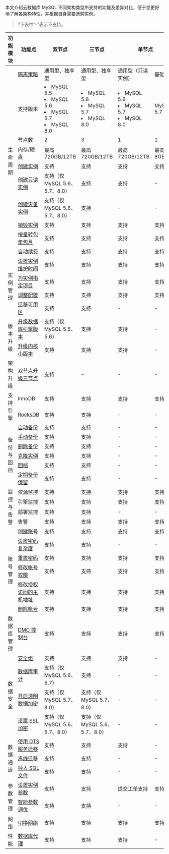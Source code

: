 本文介绍云数据库 MySQL 不同架构类型所支持的功能及差异对比，便于您更好地了解各架构特性，并根据自身需要选购实例。
>?下表中“-”表示不支持。

<table>
<thead><tr><th>功能模块</th><th>功能点</th><th>双节点</th><th>三节点</th><th colspan = "2" >单节点</th></tr></thead>
<tbody>
<tr>
<td rowspan="10">生命周期</td>
<td><a href="https://cloud.tencent.com/document/product/236/53253" target="_blank">隔离策略</a></td><td>通用型、独享型</td><td>通用型、独享型</td><td>通用型（只读实例）</td><td>基础型</td></tr>
<tr>
<td>支持版本</td><td><li>MySQL 5.5</li><li>MySQL 5.6</li><li>MySQL 5.7</li><li>MySQL 8.0</li></td><td><li>MySQL 5.6</li><li>MySQL 5.7</li><li>MySQL 8.0</li></td><td><li>MySQL 5.6</li><li>MySQL 5.7</li><li>MySQL 8.0</li></td><td>MySQL 5.7</td></tr>
<tr>
<td>节点数</td><td>2</td><td>3</td><td>1</td><td>1</td></tr>
<tr>
<td>内存/硬盘</td><td>最高720GB/12TB</td><td>最高720GB/12TB</td><td>最高720GB/12TB</td><td>最高8GB/1T</td></tr>
<tr>
<td><a href="https://cloud.tencent.com/document/product/236/46433" target="_blank">创建实例</a></td><td>支持</td><td>支持</td><td>支持</td><td>支持</td></tr>
<tr>
<td><a href="https://cloud.tencent.com/document/product/236/7270" target="_blank">创建只读实例</a></td><td>支持（仅 MySQL 5.6、5.7、8.0）</td><td>支持</td><td>支持</td><td>-</td></tr>
<tr>
<td><a href="https://cloud.tencent.com/document/product/236/7272" target="_blank">创建灾备实例</a></td><td>支持（仅 MySQL 5.6、5.7、8.0）</td><td>支持</td><td>-</td><td>-</td></tr>
<tr>
<td><a href="https://cloud.tencent.com/document/product/236/30305" target="_blank">销毁实例</a></td><td>支持</td><td>支持</td><td>支持</td><td>支持</td></tr>
<tr>
<td><a href="https://cloud.tencent.com/document/product/236/30011" target="_blank">按量转包年包月</a></td><td>支持</td><td>支持</td><td>支持</td><td>支持</td></tr>
<tr>
<td><a href="https://cloud.tencent.com/document/product/236/19885" target="_blank">自动续费</a></td><td>支持</td><td>支持</td><td>支持</td><td>支持</td></tr>
<tr>
<td rowspan="4">实例管理</td>
<td><a href="https://cloud.tencent.com/document/product/236/10929" target="_blank">设置实例维护时间</a></td><td>支持</td><td>支持</td><td>支持</td><td>支持</td></tr>
<tr>
<td><a href="https://cloud.tencent.com/document/product/236/8460" target="_blank">为实例指定项目</a></td><td>支持</td><td>支持</td><td>支持</td><td>支持</td></tr>
<tr>
<td><a href="https://cloud.tencent.com/document/product/236/19707" target="_blank">调整配置</a></td><td>支持</td><td>支持</td><td>支持</td><td>支持</td></tr>
<tr>
<td><a href="https://cloud.tencent.com/document/product/236/66358" target="_blank">迁移可用区</a></td><td>支持</td><td>支持</td><td>-</td><td>-</td></tr>
<tr>
<td rowspan="2">版本升级</td>
<td><a href="https://cloud.tencent.com/document/product/236/8126" target="_blank">升级数据库引擎版本</a></td><td>支持（仅 MySQL 5.5、5.6）</td><td>支持</td><td>支持</td><td>-</td></tr>
<tr>
<td><a href="https://cloud.tencent.com/document/product/236/45522" target="_blank">升级内核小版本</a></td><td>支持</td><td>支持</td><td>支持</td><td>-</td></tr>
<tr>
<td>架构升级</td><td><a href="https://cloud.tencent.com/document/product/236/42581" target="_blank">双节点升级三节点</a></td><td>支持</td><td>-</td><td>-</td><td>-</td></tr>
<tr>
<td rowspan="2">支持引擎</td>
<td>InnoDB</td><td>支持</td><td>支持</td><td>支持</td><td>支持</td></tr>
<tr>
<td><a href="https://cloud.tencent.com/document/product/236/71455" target="_blank">RocksDB</a></td><td>支持</td><td>支持</td><td>-</td><td>-</td></tr>
<tr>
<td rowspan="6">备份与回档</td>
<td><a href="https://cloud.tencent.com/document/product/236/35172#ZDBFSJ" target="_blank">自动备份</a></td><td>支持</td><td>支持</td><td>-</td><td>-</td></tr>
<tr>
<td><a href="https://cloud.tencent.com/document/product/236/35172#manual-backup" target="_blank">手动备份</a></td><td>支持</td><td>支持</td><td>-</td><td>-</td></tr>
<tr>
<td><a href="https://cloud.tencent.com/document/product/236/48062" target="_blank">删除备份</a></td><td>支持</td><td>支持</td><td>-</td><td>-</td></tr>
<tr>
<td><a href="https://cloud.tencent.com/document/product/236/41207" target="_blank">克隆实例</a></td><td>支持</td><td>支持</td><td>-</td><td>-</td></tr>
<tr>
<td><a href="https://cloud.tencent.com/document/product/236/7276" target="_blank">回档</a></td><td>支持</td><td>支持</td><td>-</td><td>-</td></tr>
<tr>
<td><a href="https://cloud.tencent.com/document/product/236/35172#DQBFBL" target="_blank">定期备份保留</a></td><td>支持</td><td>支持</td><td>-</td><td>-</td></tr>
<tr>
<td rowspan="4">监控与告警</td>
<td>资源监控</td><td>支持</td><td>支持</td><td>支持</td><td>支持</td></tr>
<tr>
<td>引擎监控</td><td>支持</td><td>支持</td><td>支持</td><td>支持</td></tr>
<tr>
<td>部署监控</td><td>支持</td><td>支持</td><td>-</td><td>-</td></tr>
<tr>
<td>告警</td><td>支持</td><td>支持</td><td>支持</td><td>支持</td></tr>
<tr>
<td rowspan="6">账号管理</td>
<td><a href="https://cloud.tencent.com/document/product/236/35794" target="_blank">创建账号</a></td><td>支持</td><td>支持</td><td>支持</td><td>支持</td></tr>
<tr>
<td><a href="https://cloud.tencent.com/document/product/236/77620" target="_blank">设置密码复杂度</a></td><td>支持</td><td>支持</td><td>-</td><td>-</td></tr>
<tr>
<td><a href="https://cloud.tencent.com/document/product/236/10305" target="_blank">重置密码</a></td><td>支持</td><td>支持</td><td>支持</td><td>支持</td></tr>
<tr>
<td><a href="https://cloud.tencent.com/document/product/236/35795" target="_blank">修改帐号权限</a></td><td>支持</td><td>支持</td><td>支持</td><td>支持</td></tr>
<tr>
<td><a href="https://cloud.tencent.com/document/product/236/35796" target="_blank">修改授权访问的主机地址</a></td><td>支持</td><td>支持</td><td>支持</td><td>支持</td></tr>
<tr>
<td><a href="https://cloud.tencent.com/document/product/236/35797" target="_blank">删除帐号</a></td><td>支持</td><td>支持</td><td>支持</td><td>支持</td></tr>
<tr>
<td>数据库管理</td><td><a href="https://cloud.tencent.com/document/product/236/47811">DMC 控制台</a></td><td>支持</td><td>支持</td><td>支持</td><td>支持</td></tr>
<tr>
<td rowspan="4">数据安全</td>
<td><a href="https://cloud.tencent.com/document/product/236/9537">安全组</a></td><td>支持</td><td>支持</td><td>支持</td><td>-</td></tr>
<tr>
<td><a href="https://cloud.tencent.com/document/product/236/48864">数据库审计</a></td><td>支持（仅 MySQL 5.6、5.7）</td><td>支持</td><td>-</td><td>-</td></tr>
<tr>
<td><a href="https://cloud.tencent.com/document/product/236/41101">开启透明数据加密</a></td><td>支持（仅 MySQL 5.7、8.0）</td><td>支持（仅 MySQL 5.7、8.0）</td><td>-</td><td>-</td></tr>
<tr>
<td><a href="https://cloud.tencent.com/document/product/236/76511">设置 SSL 加密</a></td><td>支持（仅 MySQL 5.6、5.7、8.0）</td><td>支持（仅 MySQL 5.6、5.7、8.0）</td><td>-</td><td>-</td></tr>
<tr>
<td rowspan="3">数据通道</td>
<td><a href="https://cloud.tencent.com/document/product/236/8463">使用 DTS 服务迁移</a></td><td>支持</td><td>支持</td><td>支持</td><td>-</td></tr>
<tr>
<td><a href="https://cloud.tencent.com/document/product/236/8464">离线迁移</a></td><td>支持</td><td>支持</td><td>-</td><td>-</td></tr>
<tr>
<td><a href="https://cloud.tencent.com/document/product/236/8466">导入 SQL 文件</a></td><td>支持</td><td>支持</td><td>-</td><td>-</td></tr>
<tr>
<td rowspan="2">参数管理</td>
<td><a href="https://cloud.tencent.com/document/product/236/42500">设置实例参数</a></td><td>支持</td><td>支持</td><td>提交工单支持</td><td>支持</td></tr>
<tr>
<td><a href="https://cloud.tencent.com/document/product/236/72018">智能参数调优</a></td><td>支持</td><td>支持</td><td>-</td><td>-</td></tr>
<tr>
<td>网络</td><td><a href="https://cloud.tencent.com/document/product/236/35671">切换网络</a></td><td>支持</td><td>支持</td><td>支持</td><td>支持</td></tr>
<tr>
<td>性能</td><td><a href="https://cloud.tencent.com/document/product/236/54652">数据库代理</a></td><td>支持</td><td>支持</td><td>支持</td><td>-</td></tr>
</tbody></table>	

